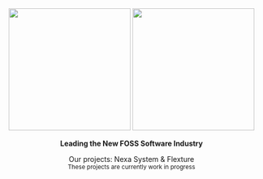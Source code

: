 <div align="center">
    <div>
        <img width="240" src="https://github.com/Nexa-Project/branding/blob/master/wordmark/wordmark-colorful-light.svg?raw=true#gh-dark-mode-only">
        <img width="240" src="https://github.com/Nexa-Project/branding/blob/master/wordmark/wordmark-colorful.svg?raw=true#gh-light-mode-only">
        <br>
        <p><b>Leading the New FOSS Software Industry</b></p>
    </div>
    Our projects: Nexa System & Flexture<br>
    <sub>These projects are currently work in progress</sub>
</div>

